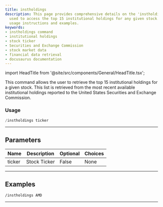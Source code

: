 ```yaml
---
title: instholdings
description: This page provides comprehensive details on the 'instholdings' command
  used to access the top 15 institutional holdings for any given stock. It includes
  usage instructions and examples.
keywords:
- instholdings command
- institutional holdings
- stock ticker
- Securities and Exchange Commission
- stock market data
- financial data retrieval
- docusaurus documentation
---
```


import HeadTitle from '@site/src/components/General/HeadTitle.tsx';

<HeadTitle title="duediligence: instholdings - Telegram Reference | OpenBB Bot Docs" />

This command allows the user to retrieve the top 15 institutional holdings for a given stock. This list is retrieved from the most recent available institutional holdings reported to the United States Securities and Exchange Commission.

### Usage

```python wordwrap
/instholdings ticker
```

---

## Parameters

| Name | Description | Optional | Choices |
| ---- | ----------- | -------- | ------- |
| ticker | Stock Ticker | False | None |


---

## Examples

```
/instholdings AMD
```

---
